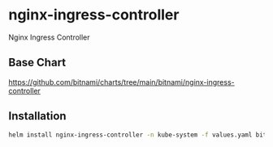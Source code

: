 # nginx-ingress-controller
Nginx Ingress Controller

## Base Chart
https://github.com/bitnami/charts/tree/main/bitnami/nginx-ingress-controller

## Installation
```bash
helm install nginx-ingress-controller -n kube-system -f values.yaml bitnami/nginx-ingress-controller
```
